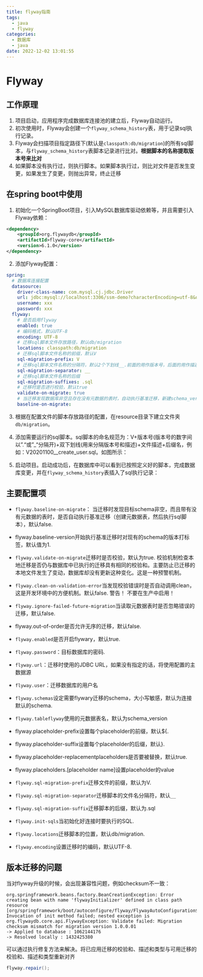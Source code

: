 ```yaml
---
title: flyway指南
tags:
  - java
  - flyway
categories:
  - 数据库
  - java
date: 2022-12-02 13:01:55
---
```


# Flyway
## 工作原理
1. 项目启动，应用程序完成数据库连接池的建立后，Flyway自动运行。
2. 初次使用时，Flyway会创建一个`flyway_schema_history`表，用于记录sql执行记录。
3. Flyway会扫描项目指定路径下(默认是`classpath:db/migration`)的所有sql脚本，与`flyway_schema_history`表脚本记录进行比对。**根据脚本的名称提取版本号来比对**
4. 如果脚本没有执行过，则执行脚本。如果脚本执行过，则比对文件是否发生变更，如果发生了变更，则抛出异常，终止迁移

## 在spring boot中使用
1. 初始化一个SpringBoot项目，引入MySQL数据库驱动依赖等，并且需要引入Flyway依赖：

```xml
<dependency>
    <groupId>org.flywaydb</groupId>
    <artifactId>flyway-core</artifactId>
    <version>6.1.0</version>
</dependency>
```


2. 添加Flyway配置：

```yaml
spring:
  # 数据库连接配置
  datasource:
    driver-class-name: com.mysql.cj.jdbc.Driver
    url: jdbc:mysql://localhost:3306/ssm-demo?characterEncoding=utf-8&useSSL=false&serverTimezone=GMT%2B8
    username: xxx
    password: xxx
  flyway:
    # 是否启用flyway
    enabled: true
    # 编码格式，默认UTF-8
    encoding: UTF-8
    # 迁移sql脚本文件存放路径，默认db/migration
    locations: classpath:db/migration
    # 迁移sql脚本文件名称的前缀，默认V
    sql-migration-prefix: V
    # 迁移sql脚本文件名称的分隔符，默认2个下划线__.前面的用作版本号，后面的用作描述信息
    sql-migration-separator: __
    # 迁移sql脚本文件名称的后缀
    sql-migration-suffixes: .sql
    # 迁移时是否进行校验，默认true
    validate-on-migrate: true
    # 当迁移发现数据库非空且存在没有元数据的表时，自动执行基准迁移，新建schema_version表
    baseline-on-migrate: 
```
3. 根据在配置文件的脚本存放路径的配置，在resource目录下建立文件夹`db/migration`。
4. 添加需要运行的sql脚本。sql脚本的命名规范为：V+版本号(版本号的数字间以”.“或”\_“分隔开)+双下划线(用来分隔版本号和描述)+文件描述+后缀名，例如：V20201100\_\_create\_user.sql。如图所示：


5. 启动项目。启动成功后，在数据库中可以看到已按照定义好的脚本，完成数据库变更，并在`flyway_schema_history`表插入了sql执行记录：

## 主要配置项
* `flyway.baseline-on-migrate`： 当迁移时发现目标schema非空，而且带有没有元数据的表时，是否自动执行基准迁移（创建元数据表，然后执行sql脚本），默认false.
* flyway.baseline-version开始执行基准迁移时对现有的schema的版本打标签，默认值为1.

* `flyway.validate-on-migrate`迁移时是否校验，默认为true. 校验机制检查本地迁移是否仍与数据库中已执行的迁移具有相同的校验和。主要防止已迁移的本地文件发生了变动，数据库却没有更新这种变化。这是一种预警机制。
* `flyway.clean-on-validation-error`当发现校验错误时是否自动调用clean，这是开发环境中的方便机制。默认false.  警告！ 不要在生产中启用！
* `flyway.ignore-failed-future-migration`当读取元数据表时是否忽略错误的迁移，默认false.
* flyway.out-of-order是否允许无序的迁移，默认false.

* `flyway.enabled`是否开启flywary，默认true.
* `flyway.password`：目标数据库的密码.
* `flyway.url`：迁移时使用的JDBC URL，如果没有指定的话，将使用配置的主数据源
* `flyway.user`：迁移数据库的用户名
* `flyway.schemas`设定需要flywary迁移的schema，大小写敏感，默认为连接默认的schema.
* `flyway.tableflyway`使用的元数据表名，默认为schema\_version


* flyway.placeholder-prefix设置每个placeholder的前缀，默认\${.
* flyway.placeholder-suffix设置每个placeholder的后缀，默认}.
* flyway.placeholder-replacementplaceholders是否要被替换，默认true.
* flyway.placeholders.\[placeholder name\]设置placeholder的value

* `flyway.sql-migration-prefix`迁移文件的前缀，默认为V.
* `flyway.sql-migration-separator`迁移脚本的文件名分隔符，默认`__`
* `flyway.sql-migration-suffix`迁移脚本的后缀，默认为.sql
* `flyway.init-sqls`当初始化好连接时要执行的SQL.
* `flyway.locations`迁移脚本的位置，默认db/migration.
* `flyway.encoding`设置迁移时的编码，默认UTF-8.



## 版本迁移的问题
当对flyway升级的时候，会出现兼容性问题，例如checksum不一致：

```Plain Text
org.springframework.beans.factory.BeanCreationException: Error creating bean with name 'flywayInitializer' defined in class path resource [org/springframework/boot/autoconfigure/flyway/FlywayAutoConfiguration$FlywayConfiguration.class]: Invocation of init method failed; nested exception is org.flywaydb.core.api.FlywayException: Validate failed: Migration checksum mismatch for migration version 1.0.0.01
-> Applied to database : 1062144176
-> Resolved locally : 1432425380
```
可以通过执行修复方法来解决。将已应用迁移的校验和、描述和类型与可用迁移的校验和、描述和类型重新对齐

```java
flyway.repair();
```
